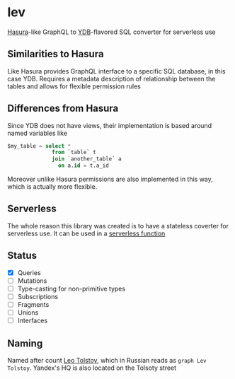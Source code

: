 # lev

[Hasura](https://hasura.io/)-like GraphQL to [YDB](https://ydb.tech)-flavored SQL converter for serverless use

## Similarities to Hasura
Like Hasura provides GraphQL interface to a specific SQL database, in this case YDB. Requires a metadata description of relationship between the tables and allows for flexible permission rules

## Differences from Hasura
Since YDB does not have views, their implementation is based around named variables like
```sql
$my_table = select *
              from `table` t 
              join `another_table` a
                on a.id = t.a_id
```
Moreover unlike Hasura permissions are also implemented in this way, which is actually more flexible.

## Serverless
The whole reason this library was created is to have a stateless coverter for serverless use. It can be used in a [serverless function](https://cloud.yandex.ru/docs/functions/)

## Status
- [x] Queries
- [ ] Mutations
- [ ] Type-casting for non-primitive types
- [ ] Subscriptions
- [ ] Fragments
- [ ] Unions
- [ ] Interfaces

## Naming
Named after count [Leo Tolstoy](https://tolstoy.ru/), which in Russian reads as `graph Lev Tolstoy`. Yandex's HQ is also located on the Tolsoty street